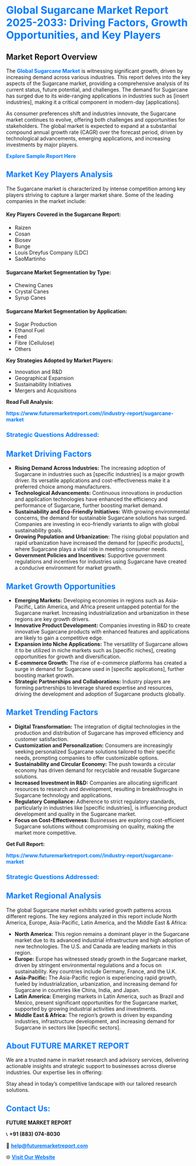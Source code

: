 <h1 style="color: #007BFF;">Global Sugarcane Market Report 2025-2033: Driving Factors, Growth Opportunities, and Key Players</h1>

<section id="overview">
<h2>Market Report Overview</h2>
<p>The <a href="https://www.futuremarketreport.com//industry-report/sugarcane-market" style="color: #007BFF; text-decoration: none;"><strong>Global Sugarcane Market</strong></a> is witnessing significant growth, driven by increasing demand across various industries. This report delves into the key aspects of the Sugarcane market, providing a comprehensive analysis of its current status, future potential, and challenges. The demand for Sugarcane has surged due to its wide-ranging applications in industries such as [insert industries], making it a critical component in modern-day [applications].</p>
<p>As consumer preferences shift and industries innovate, the Sugarcane market continues to evolve, offering both challenges and opportunities for stakeholders. The global market is expected to expand at a substantial compound annual growth rate (CAGR) over the forecast period, driven by technological advancements, emerging applications, and increasing investments by major players.</p>
</section>

<section id="overview">
<p><a href="https://www.futuremarketreport.com//request-sample/reportId=59246" style="color: #007BFF; text-decoration: none;"><strong>Explore Sample Report Here</strong></a></p>
</section>

<section id="key-players">
<h2 style="color: #007BFF;">Market Key Players Analysis</h2>
<p>The Sugarcane market is characterized by intense competition among key players striving to capture a larger market share. Some of the leading companies in the market include:</p>
<h4>Key Players Covered in the Sugarcane Report:</h4>
<ul><li>Raizen</li><li>Cosan</li><li>Biosev</li><li>Bunge</li><li>Louis Dreyfus Company (LDC)</li><li>SaoMartinho</li></ul>
<h4>Sugarcane Market Segmentation by Type:</h4>
<ul><li>Chewing Canes</li><li>Crystal Canes</li><li>Syrup Canes</li></ul>

<h4>Sugarcane Market Segmentation by Application:</h4>
<ul><li>Sugar Production</li><li>Ethanol Fuel</li><li>Feed</li><li>Fibre (Cellulose)</li><li>Others</li></ul>
<p><strong>Key Strategies Adopted by Market Players:</strong></p>
<ul>
<li>Innovation and R&D</li>
<li>Geographical Expansion</li>
<li>Sustainability Initiatives</li>
<li>Mergers and Acquisitions</li>
</ul>
</section>

<section>
<p><strong>Read Full Analysis: </strong></p><a href="https://www.futuremarketreport.com//industry-report/sugarcane-market" style="color: #007BFF; text-decoration: none;"><strong>https://www.futuremarketreport.com//industry-report/sugarcane-market</strong></a>
<h3 style="color: #007BFF;">Strategic Questions Addressed:</h3>
</section>

<section id="driving-factors">
<h2 style="color: #007BFF;">Market Driving Factors</h2>
<ul>
<li><strong>Rising Demand Across Industries:</strong> The increasing adoption of Sugarcane in industries such as [specific industries] is a major growth driver. Its versatile applications and cost-effectiveness make it a preferred choice among manufacturers.</li>
<li><strong>Technological Advancements:</strong> Continuous innovations in production and application technologies have enhanced the efficiency and performance of Sugarcane, further boosting market demand.</li>
<li><strong>Sustainability and Eco-Friendly Initiatives:</strong> With growing environmental concerns, the demand for sustainable Sugarcane solutions has surged. Companies are investing in eco-friendly variants to align with global sustainability goals.</li>
<li><strong>Growing Population and Urbanization:</strong> The rising global population and rapid urbanization have increased the demand for [specific products], where Sugarcane plays a vital role in meeting consumer needs.</li>
<li><strong>Government Policies and Incentives:</strong> Supportive government regulations and incentives for industries using Sugarcane have created a conducive environment for market growth.</li>
</ul>
</section>

<section id="growth-opportunities">
<h2 style="color: #007BFF;">Market Growth Opportunities</h2>
<ul>
<li><strong>Emerging Markets:</strong> Developing economies in regions such as Asia-Pacific, Latin America, and Africa present untapped potential for the Sugarcane market. Increasing industrialization and urbanization in these regions are key growth drivers.</li>
<li><strong>Innovative Product Development:</strong> Companies investing in R&D to create innovative Sugarcane products with enhanced features and applications are likely to gain a competitive edge.</li>
<li><strong>Expansion into Niche Applications:</strong> The versatility of Sugarcane allows it to be utilized in niche markets such as [specific niches], creating opportunities for growth and diversification.</li>
<li><strong>E-commerce Growth:</strong> The rise of e-commerce platforms has created a surge in demand for Sugarcane used in [specific applications], further boosting market growth.</li>
<li><strong>Strategic Partnerships and Collaborations:</strong> Industry players are forming partnerships to leverage shared expertise and resources, driving the development and adoption of Sugarcane products globally.</li>
</ul>
</section>

<section id="trending-factors">
<h2 style="color: #007BFF;">Market Trending Factors</h2>
<ul>
<li><strong>Digital Transformation:</strong> The integration of digital technologies in the production and distribution of Sugarcane has improved efficiency and customer satisfaction.</li>
<li><strong>Customization and Personalization:</strong> Consumers are increasingly seeking personalized Sugarcane solutions tailored to their specific needs, prompting companies to offer customizable options.</li>
<li><strong>Sustainability and Circular Economy:</strong> The push towards a circular economy has driven demand for recyclable and reusable Sugarcane solutions.</li>
<li><strong>Increased Investment in R&D:</strong> Companies are allocating significant resources to research and development, resulting in breakthroughs in Sugarcane technology and applications.</li>
<li><strong>Regulatory Compliance:</strong> Adherence to strict regulatory standards, particularly in industries like [specific industries], is influencing product development and quality in the Sugarcane market.</li>
<li><strong>Focus on Cost-Effectiveness:</strong> Businesses are exploring cost-efficient Sugarcane solutions without compromising on quality, making the market more competitive.</li>
</ul>
</section>

<section>
<p><strong>Get Full Report: </strong></p><a href="https://www.futuremarketreport.com//industry-report/sugarcane-market" style="color: #007BFF; text-decoration: none;"><strong>https://www.futuremarketreport.com//industry-report/sugarcane-market</strong></a>
<h3 style="color: #007BFF;">Strategic Questions Addressed:</h3>
</section>


<section id="regional-analysis">
<h2 style="color: #007BFF;">Market Regional Analysis</h2>
<p>The global Sugarcane market exhibits varied growth patterns across different regions. The key regions analyzed in this report include North America, Europe, Asia-Pacific, Latin America, and the Middle East & Africa:</p>
<ul>
<li><strong>North America:</strong> This region remains a dominant player in the Sugarcane market due to its advanced industrial infrastructure and high adoption of new technologies. The U.S. and Canada are leading markets in this region.</li>
<li><strong>Europe:</strong> Europe has witnessed steady growth in the Sugarcane market, driven by stringent environmental regulations and a focus on sustainability. Key countries include Germany, France, and the U.K.</li>
<li><strong>Asia-Pacific:</strong> The Asia-Pacific region is experiencing rapid growth, fueled by industrialization, urbanization, and increasing demand for Sugarcane in countries like China, India, and Japan.</li>
<li><strong>Latin America:</strong> Emerging markets in Latin America, such as Brazil and Mexico, present significant opportunities for the Sugarcane market, supported by growing industrial activities and investments.</li>
<li><strong>Middle East & Africa:</strong> The region’s growth is driven by expanding industries, infrastructure development, and increasing demand for Sugarcane in sectors like [specific sectors].</li>
</ul>
</section>

<footer>
<h2 style="color: #007BFF;">About FUTURE MARKET REPORT</h2>
<p>We are a trusted name in market research and advisory services, delivering actionable insights and strategic support to businesses across diverse industries. Our expertise lies in offering:</p>

<p>Stay ahead in today’s competitive landscape with our tailored research solutions.</p>

<h2 style="color: #007BFF;">Contact Us:</h2>
<p><strong>FUTURE MARKET REPORT</strong></p>
<p>📞 <strong>+91 (883) 074-8030</strong></p>
<p>📧 <strong><a href="mailto:help@futuremarketreport.com" style="color: #007BFF;">help@futuremarketreport.com</a></strong></p>
<p>🌐 <strong><a href="https://www.futuremarketreport.com/" style="color: #007BFF;">Visit Our Website</a></strong></p>
</footer>